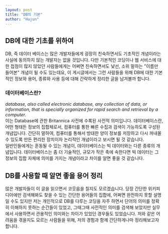 ```yaml
---
layout: post
title: "DB의 기본"
author: "Hajun"
---
```


## DB에 대한 기초를 위하여

DB, 즉 데이터 베이스는 많은 개발자들에게 굉장히 친숙하면서도 기초적인 개념이라는 사실에 동의하지 않는 개발자는 없을 것입니다. 다만 기본적인 코딩이나 웹 서비스에 대한 접점이 많지 않았던 사람들에게는 어쩌면 친숙하면서도 낯선, 소위 말하는 "이름만 들어본" 개념이 될 수도 있는데요, 이 게시글에서는 그런 사람들을 위해 DB에 대한 기본적인 정보와 용어, 종류와 사용 등에 대해 간략하게 정리한 글을 남겨볼까 합니다.

### 데이터베이스란?

_database, also called electronic database, any collection of data, or information, that is specially organized for rapid search and retrieval by a computer._\
이는 Database에 관한 Britannica 사전에 수록된 사전적 의미입니다. 데이터베이스란, 어떤 형태든 정보의 집합체로서, 컴퓨터를 통한 빠른 수집과 검색이 가능하도록 구성된 개념입니다. 간단히 말하여, 컴퓨터를 통해서 방대한 양이 정보를 저장하고 다시 꺼내올 수 있도록 만든 편리한 장치이자 논리적인 개념이라고 보시면 될 것 같습니다. \
일반인들에게는 혼동될 수 있는 개념이, 데이터베이스는 빅 데이터와는 다른 종류의 개념입니다. 데이터베이스는 좀 더 기술적인, 규모가 작은 축에 속한다면 빅 데이터는 그 정보의 집합 자체에 의미를 가지는 개념이라고 차이를 알면 좋을 것 같습니다.

## DB를 사용할 때 알면 좋을 용어 정리

많은 개발자들이 이 글을 읽으면서 코웃음을 칠지도 모르겠습니다. 당장 간단한 위키피디아에만 검색해봐도 찾을 수 있는 간단한 용어들의 집합에, 어쩌면 완전하지 못할 설명일 수도 있지만 저는 개인적으로 DB를 다루는 코딩을 자주 하면서 단어의 의미를 정확히 이해하지 못하는 순간들이 있었고, 그때그때 사전적인 의미를 검색해 보았지만 실무에서 사용하면서 관용적인 의미와는 차이가 있었던 경우들도 있었습니다. 저와 같은 어려움을 겪을지도 모르는 사람들을 위해, 저의 경험과 함께 간단하게나마 정리해보고자 합니다.
